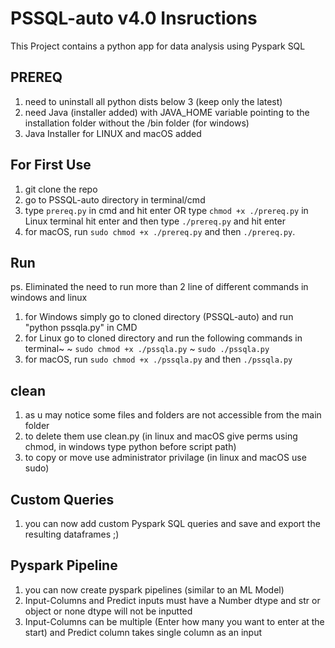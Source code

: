 # PSSQL-auto v4.0 Insructions
This Project contains a python app for data analysis using Pyspark SQL
## PREREQ
1. need to uninstall all python dists below 3 (keep only the latest)
2. need Java (installer added) with JAVA_HOME variable pointing to the installation folder without the /bin folder (for windows)
3. Java Installer for LINUX and macOS added
## For First Use
1. git clone the repo
2. go to PSSQL-auto directory in terminal/cmd
3. type ```prereq.py``` in cmd and hit enter OR type ```chmod +x ./prereq.py``` in Linux terminal hit enter and then type ```./prereq.py``` and hit enter
4. for macOS, run ```sudo chmod +x ./prereq.py``` and then ```./prereq.py```. 
## Run
ps. Eliminated the need to run more than 2 line of different commands in windows and linux
1. for Windows simply go to cloned directory (PSSQL-auto) and run "python pssqla.py" in CMD
2. for Linux go to cloned directory and run the following commands in terminal~
    ~ ```sudo chmod +x ./pssqla.py```
    ~ ```sudo ./pssqla.py```
3. for macOS, run ```sudo chmod +x ./pssqla.py``` and then ```./pssqla.py```
## clean
1. as u may notice some files and folders are not accessible from the main folder
2. to delete them use clean.py (in linux and macOS give perms using chmod, in windows type python before script path)
3. to copy or move use administrator privilage (in linux and macOS use sudo)
## Custom Queries
1. you can now add custom Pyspark SQL queries and save and export the resulting dataframes ;)
## Pyspark Pipeline
1. you can now create pyspark pipelines (similar to an ML Model)
2. Input-Columns and Predict inputs must have a Number dtype and str or object or none dtype will not be inputted
3. Input-Columns can be multiple (Enter how many you want to enter at the start) and Predict column takes single column as an input